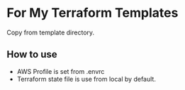# For My Terraform Templates

Copy from template directory.

## How to use

- AWS Profile is set from .envrc
- Terraform state file is use from local by default.

